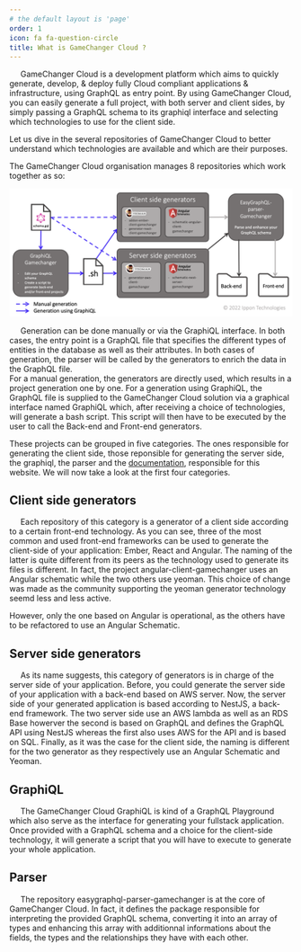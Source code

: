```yaml
---
# the default layout is 'page'
order: 1
icon: fa fa-question-circle
title: What is GameChanger Cloud ?
---
```


&nbsp;&nbsp;&nbsp;&nbsp;&nbsp;GameChanger Cloud is a development platform which aims to quickly generate, develop, & deploy fully Cloud compliant applications & infrastructure, using GraphQL as entry point.
By using GameChanger Cloud, you can easily generate a full project, with both server and client sides, by simply passing 
a GraphQL schema to its graphiql interface and selecting which technologies to use for the client side.

Let us dive in the several repositories of GameChanger Cloud to better understand which technologies are available and which are their purposes.

The GameChanger Cloud organisation manages 8 repositories  which work together as so: 

![Schema explaning how GameChanger Cloud repositories work together](../img/GCCSchema.png)

&nbsp;&nbsp;&nbsp;&nbsp;&nbsp;Generation can be done manually or via the GraphiQL interface. In both cases, the entry point is a GraphQL file that specifies the different types of entities in the database as well as their attributes. In both cases of generation, the parser will be called by the generators to enrich the data in the GraphQL file.   
For a manual generation, the generators are directly used, which results in a project generation one by one. For a generation using GraphiQL, the GraphQL file is supplied to the GameChanger Cloud solution via a graphical interface named GraphiQL which, after receiving a choice of technologies, will generate a bash script. This script will then have to be executed by the user to call the Back-end and Front-end generators.

These projects can be grouped in five categories. The ones responsible for generating the client side, those reponsible for generating the server side, the graphiql, the parser and the [documentation](https://github.com/GameChangerCloud/gamechangercloud.github.io), responsible for this website. We will now take a look at the first four categories.

## Client side generators

&nbsp;&nbsp;&nbsp;&nbsp;&nbsp;Each repository of this category is a generator of a client side according to a certain front-end technology. As you can see, three of the most common and used front-end frameworks can be used to generate the client-side of your application: Ember, React and Angular. The naming of the latter is quite different from its peers as the technology used to generate its files is different. In fact, the project angular-client-gamechanger uses an Angular schematic while the two others use yeoman. This choice of change was made as the community supporting the yeoman generator technology seemd less and less active. 

However, only the one based on Angular is operational, as the others have to be refactored to use an Angular Schematic.


## Server side generators

&nbsp;&nbsp;&nbsp;&nbsp;&nbsp;As its name suggests, this category of generators is in charge of the server side of your application. Before, you could generate the server side of your application with a back-end based on AWS server. Now, the server side of your generated application is based according to NestJS, a back-end framework. The two server side use an AWS lambda as well as an RDS Base howerver the second is based on GraphQL and defines the GraphQL API using NestJS whereas the first also uses AWS for the API and is based on SQL. Finally, as it was the case for the client side, the naming is different for the two generator as they respectively use an Angular Schematic and Yeoman.  

## GraphiQL

&nbsp;&nbsp;&nbsp;&nbsp;&nbsp;The GameChanger Cloud GraphiQL is kind of a GraphQL Playground which also serve as the interface for generating your fullstack application. Once provided with a GraphQL schema and a choice for the client-side technology, it will generate a script that you will have to execute to generate your whole application.

## Parser

&nbsp;&nbsp;&nbsp;&nbsp;&nbsp;The repository easygraphql-parser-gamechanger is at the core of GameChanger Cloud. In fact, it defines the package responsible for interpreting the provided GraphQL schema, converting it into an array of types and enhancing this array with additionnal informations about the fields, the types and the relationships they have with each other.

